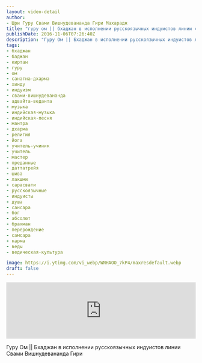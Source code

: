 ```yaml
---
layout: video-detail
author:
- Шри Гуру Свами Вишнудевананда Гири Махарадж
title: "гуру ом || бхаджан в исполнении русскоязычных индуистов линии свами вишнудевананда гири"
publishDate: 2016-11-06T07:26:40Z
description: "Гуру Ом || Бхаджан в исполнении русскоязычных индуистов линии Свами Вишнудевананда Гири"
tags: 
- бхаджан
- баджан
- киртан
- гуру
- ом
- санатна-дхарма
- хинду
- индуизм
- свами-вишнудевананда
- адвайта-веданта
- музыка
- индийская-музыка
- индийская-песня
- мантра
- дхарма
- религия
- йога
- учитель-учиник
- учитель
- мастер
- преданные
- даттатрейя
- шива
- лакшми
- сарасвати
- русскоязычные
- индуисты
- душа
- сансара
- бог
- абсолют
- брахман
- перерождение
- самсара
- карма
- веды
- ведическая-культура

image: https://i.ytimg.com/vi_webp/WNHAOO_7kP4/maxresdefault.webp
draft: false
---
```


<iframe width="100%" src="https://www.youtube.com/embed/WNHAOO_7kP4" frameborder="0" allowfullscreen=""></iframe> 

 Гуру Ом || Бхаджан в исполнении русскоязычных индуистов линии Свами Вишнудевананда Гири

  

 